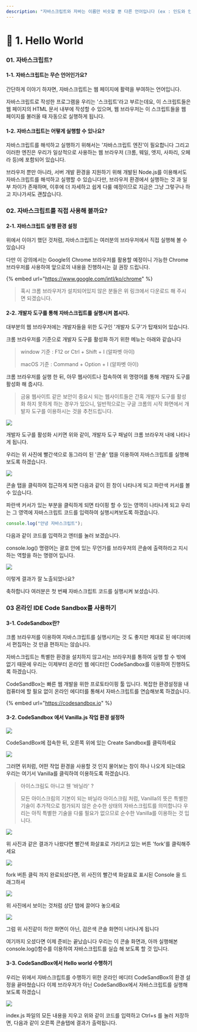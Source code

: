 ```yaml
---
description: "자바스크립트와 자바는 이름만 비슷할 뿐 다른 언어입니다 (ex : 인도와 인도네시아)"
---
```


# 📃 1. Hello World

### 01. 자바스크립트?

#### 1-1. 자바스크립트는 무슨 언어인가요?

간단하게 이야기 하자면, 자바스크립트는 웹 페이지에 활력을 부여하는 언어입니다.

자바스크립트로 작성한 프로그램을 우리는 '스크립트'라고 부르는데요, 이 스크립트들은 웹 페이지의 HTML 문서 내부에 작성할 수 있으며, 웹 브라우저는 이 스크립트들을 웹 페이지를 불러올 때 자동으로 실행하게 됩니다.

#### 1-2. 자바스크립트는 어떻게 실행할 수 있나요?

자바스크립트를 해석하고 실행하기 위해서는 '자바스크립트 엔진'이 필요합니다 그리고 이러한 엔진은 우리가 일상적으로 사용하는 웹 브라우저 (크롬, 웨일, 엣지, 사파리, 오페라 등)에 포함되어 있습니다.

브라우저 뿐만 아니라, 서버 개발 환경을 지원하기 위해 개발된 Node.js를 이용해서도 자바스크립트를 해석하고 실행할 수 있습니다만, 브라우저 환경에서 실행하는 것 과 일부 차이가 존재하며, 이후에 더 자세하고 쉽게 다룰 예정이므로 지금은 그냥 그렇구나 하고 지나가셔도 괜찮습니다.

### 02. 자바스크립트를 직접 사용해 볼까요?

#### 2-1. 자바스크립트 실행 환경 설정

위에서 이야기 했던 것처럼, 자바스크립트는 여러분의 브라우저에서 직접 실행해 볼 수 있습니다

다만 이 강의에서는 Google의 Chrome 브라우저를 활용할 예정이니 가능한 Chrome 브라우저를 사용하여 앞으로의 내용을 진행하시는 걸 권장 드립니다.

{% embed url="https://www.google.com/intl/ko/chrome" %}

> 혹시 크롬 브라우저가 설치되어있지 않은 분들은 위 링크에서 다운로드 해 주시면 되겠습니다.

#### 2-2. 개발자 도구를 통해 자바스크립트를 실행시켜 봅시다.

대부분의 웹 브라우저에는 개발자들을 위한 도구인 '개발자 도구'가 탑재되어 있습니다.

크롬 브라우저를 기준으로 개발자 도구를 활성화 하기 위한 메뉴는 아래와 같습니다

> window 기준 : F12 or Ctrl + Shift + I (알파벳 아이)
>
> macOS 기준 : Command + Option + I (알파벳 아이)

크롬 브라우저를 실행 한 뒤, 아무 웹사이트나 접속하여 위 명령어를 통해 개발자 도구를 활성화 해 줍시다.

> 금융 웹사이트 같은 보안이 중요시 되는 웹사이트들은 간혹 개발자 도구를 활성화 하지 못하게 하는 경우가 있으니, 일반적으로는 구글 크롬의 시작 화면에서 개발자 도구를 이용하시는 것을 추천드립니다.

![](<../.gitbook/assets/image (11) (1).png>)

개발자 도구를 활성화 시키면 위와 같이, 개발자 도구 패널이 크롬 브라우저 내에 나타나게 됩니다.

우리는 위 사진에 빨간색으로 동그라미 된 '콘솔' 탭을 이용하여 자바스크립트를 실행해 보도록 하겠습니다.

![](<../.gitbook/assets/image (3) (1).png>)

콘솔 탭을 클릭하여 접근하게 되면 다음과 같이 흰 창이 나타나게 되고 파란색 커서를 볼 수 있습니다.

파란색 커서가 있는 부분을 클릭하게 되면 타이핑 할 수 있는 영역이 나타나게 되고 우리는 그 영역에 자바스크립트 코드를 입력하여 실행시켜보도록 하겠습니다.

```javascript
console.log("안녕 자바스크립트");
```

다음과 같이 코드를 입력하고 엔터를 눌러 보겠습니다.

console.log() 명령어는 괄호 안에 있는 무언가를 브라우저의 콘솔에 출력하라고 지시하는 역할을 하는 명령어 입니다.

![](<../.gitbook/assets/image (10) (1).png>)

이렇게 결과가 잘 노출되었나요?

축하합니다 여러분은 첫 번째 자바스크립트 코드를 실행시켜 보셨습니다.

### 03 온라인 IDE Code Sandbox를 사용하기

#### 3-1. CodeSandbox란?

크롬 브라우저를 이용하여 자바스크립트를 실행시키는 것 도 좋지만 제대로 된 에디터에서 편집하는 것 만큼 편하지는 않습니다.&#x20;

자바스크립트는 특별한 환경을 설치하지 않고서는 브라우저를 통하여 실행 할 수 밖에 없기 때문에 우리는 이제부터 온라인 웹 에디터인 CodeSandbox를 이용하여 진행하도록 하겠습니다.

CodeSandBox는 빠른 웹 개발을 위한 프로토타이핑 툴 입니다. 복잡한 환경설정을 내 컴퓨터에 할 필요 없이 온라인 에디터를 통해서 자바스크립트를 연습해보록 하겠습니다.

{% embed url="https://codesandbox.io" %}

#### 3-2. CodeSandbox 에서 Vanilla.js 작업 환경 설정하

![](<../.gitbook/assets/image (5).png>)

CodeSandBox에 접속한 뒤, 오른쪽 위에 있는 Create Sandbox를 클릭하세요

![](<../.gitbook/assets/image (10).png>)

그러면 위처럼, 어떤 작업 환경을 사용할 것 인지 물어보는 창이 하나 나오게 되는데요 우리는 여기서 Vanilla를 클릭하여 이용하도록 하겠습니다.

> 아이스크림도 아니고 웬 '바닐라' ?
>
> 모든 아이스크림의 기본이 되는 바닐라 아이스크림 처럼, Vanilla의 뜻은 특별한 기술이 추가적으로 첨가되지 않은 순수한 상태의 자바스크립트를 의미합니다 우리는 아직 특별한 기술을 다룰 필요가 없으므로 순수한 Vanilla를 이용하는 것 입니다.

![](<../.gitbook/assets/image (2).png>)

위 사진과 같은 결과가 나왔다면 빨간색 화살표로 가리키고 있는 버튼 'fork'를 클릭해주세요

![](<../.gitbook/assets/image (4).png>)

fork 버튼 클릭 까지 완료되셨다면, 위 사진의 빨간색 화살표로 표시된 Console 을 드래그하셔

![](<../.gitbook/assets/image (6) (1).png>)

위 사진에서 보이는 것처럼 상단 탭에 끌어다 놓으세요

![](<../.gitbook/assets/image (7).png>)

그럼 위 사진같이 하얀 화면이 아닌, 검은색 콘솔 화면이 나타나게 됩니다

여기까지 오셨다면 이제 준비는 끝났습니다 우리는 이 콘솔 화면과, 아까 실행해본 console.log()함수를 이용하여 자바스크립트를 실습 해 보도록 할 것 입니다.

#### 3-3. CodeSandBox에서 Hello world 수행하기

우리는 위에서 자바스크립트를 수행하기 위한 온라인 에디터 CodeSandBox의 환경 설정을 끝마쳤습니다 이제 브라우저가 아닌 CodeSandBox에서 자바스크립트를 실행해보도록 하겠습니

![](<../.gitbook/assets/image (9).png>)

index.js 파일의 모든 내용을 지우고 위와 같이 코드를 입력하고 Ctrl+s 를 눌러 저장하면, 다음과 같이 오른쪽 콘솔탭에 결과가 출력됩니다.

